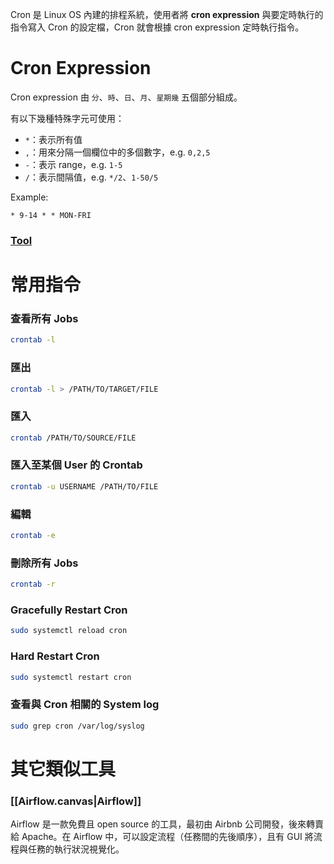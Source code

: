 Cron 是 Linux OS 內建的排程系統，使用者將 **cron expression** 與要定時執行的指令寫入 Cron 的設定檔，Cron 就會根據 cron expression 定時執行指令。

# Cron Expression

Cron expression 由 `分`、`時`、`日`、`月`、`星期幾` 五個部分組成。

有以下幾種特殊字元可使用：

- `*`：表示所有值
- `,`：用來分隔一個欄位中的多個數字，e.g. `0,2,5`
- `-`：表示 range，e.g. `1-5`
- `/`：表示間隔值，e.g. `*/2`、`1-50/5`

Example:

```cron
* 9-14 * * MON-FRI 
```
### [Tool](https://crontab.guru/)

# 常用指令

### 查看所有 Jobs

```bash
crontab -l
```

### 匯出

```bash
crontab -l > /PATH/TO/TARGET/FILE
```


### 匯入

```bash
crontab /PATH/TO/SOURCE/FILE
```

### 匯入至某個 User 的 Crontab

```bash
crontab -u USERNAME /PATH/TO/FILE
```

### 編輯

```bash
crontab -e
```

### 刪除所有 Jobs

```bash
crontab -r
```

### Gracefully Restart Cron

```bash
sudo systemctl reload cron
```

### Hard Restart Cron

```bash
sudo systemctl restart cron
```

### 查看與 Cron 相關的 System log

```bash
sudo grep cron /var/log/syslog
```

# 其它類似工具

### [[Airflow.canvas|Airflow]]

Airflow 是一款免費且 open source 的工具，最初由 Airbnb 公司開發，後來轉賣給 Apache。在 Airflow 中，可以設定流程（任務間的先後順序），且有 GUI 將流程與任務的執行狀況視覺化。
